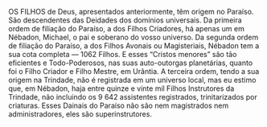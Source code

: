 ﻿OS FILHOS de Deus, apresentados anteriormente, têm origem no Paraíso. São descendentes das Deidades dos domínios universais. Da primeira ordem de filiação do Paraíso, a dos Filhos Criadores, há apenas um em Nébadon, Michael, o pai e soberano do vosso universo. Da segunda ordem de filiação do Paraíso, a dos Filhos Avonais ou Magisteriais, Nébadon tem a sua cota completa — 1062 Filhos. E esses “Cristos menores” são tão eficientes e Todo-Poderosos, nas suas auto-outorgas planetárias, quanto foi o Filho Criador e Filho Mestre, em Urântia. A terceira ordem, tendo a sua origem na Trindade, não é registrada em um universo local, mas eu estimo que, em Nébadon, haja entre quinze e vinte mil Filhos Instrutores da Trindade, não incluindo os 9 642 assistentes registrados, trinitarizados por criaturas. Esses Dainais do Paraíso não são nem magistrados nem administradores, eles são superinstrutores.